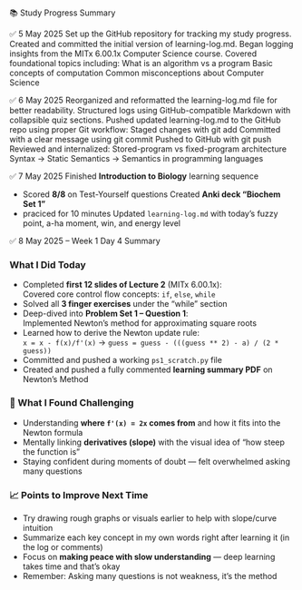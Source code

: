 📚 Study Progress Summary 


✅ 5 May 2025
Set up the GitHub repository for tracking my study progress.
Created and committed the initial version of learning-log.md.
Began logging insights from the MITx 6.00.1x Computer Science course.
Covered foundational topics including:
What is an algorithm vs a program
Basic concepts of computation
Common misconceptions about Computer Science


✅ 6 May 2025
Reorganized and reformatted the learning-log.md file for better readability.
Structured logs using GitHub-compatible Markdown with collapsible quiz sections.
Pushed updated learning-log.md to the GitHub repo using proper Git workflow:
Staged changes with git add
Committed with a clear message using git commit
Pushed to GitHub with git push
Reviewed and internalized:
Stored-program vs fixed-program architecture
Syntax → Static Semantics → Semantics in programming languages


✅ 7 May 2025
Finished **Introduction to Biology** learning sequence  
  - Scored **8/8** on Test-Yourself questions
Created **Anki deck “Biochem Set 1”**  
  - praciced for 10 minutes
Updated `learning-log.md` with today’s fuzzy point, a-ha moment, win, and energy level


✅ 8 May 2025 – Week 1 Day 4 Summary
###  What I Did Today
- Completed **first 12 slides of Lecture 2** (MITx 6.00.1x):  
  Covered core control flow concepts: `if`, `else`, `while`
- Solved all **3 finger exercises** under the “while” section
- Deep-dived into **Problem Set 1 – Question 1**:  
  Implemented Newton’s method for approximating square roots
- Learned how to derive the Newton update rule:  
  `x = x - f(x)/f'(x)` → `guess = guess - (((guess ** 2) - a) / (2 * guess))`
- Committed and pushed a working `ps1_scratch.py` file  
- Created and pushed a fully commented **learning summary PDF** on Newton’s Method
### 🧠 What I Found Challenging
- Understanding **where `f'(x) = 2x` comes from** and how it fits into the Newton formula  
- Mentally linking **derivatives (slope)** with the visual idea of “how steep the function is”
- Staying confident during moments of doubt — felt overwhelmed asking many questions
### 📈 Points to Improve Next Time
- Try drawing rough graphs or visuals earlier to help with slope/curve intuition  
- Summarize each key concept in my own words right after learning it (in the log or comments)
- Focus on **making peace with slow understanding** — deep learning takes time and that’s okay  
- Remember: Asking many questions is not weakness, it’s the method